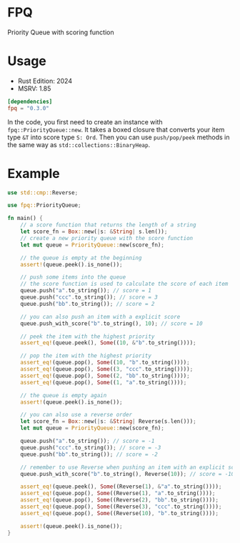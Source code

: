 # FPQ 
Priority Queue with scoring function

# Usage

- Rust Edition: 2024
- MSRV: 1.85

```toml
[dependencies]
fpq = "0.3.0"
```

In the code, you first need to create an instance with `fpq::PriorityQueue::new`. It takes a boxed closure that converts your item type `&T` into score type `S: Ord`. Then you can use `push/pop/peek` methods in the same way as `std::collections::BinaryHeap`.

# Example

```rust
use std::cmp::Reverse;

use fpq::PriorityQueue;

fn main() {
    // a score function that returns the length of a string
    let score_fn = Box::new(|s: &String| s.len());
    // create a new priority queue with the score function
    let mut queue = PriorityQueue::new(score_fn);

    // the queue is empty at the beginning
    assert!(queue.peek().is_none());

    // push some items into the queue
    // the score function is used to calculate the score of each item
    queue.push("a".to_string()); // score = 1
    queue.push("ccc".to_string()); // score = 3
    queue.push("bb".to_string()); // score = 2

    // you can also push an item with a explicit score
    queue.push_with_score("b".to_string(), 10); // score = 10

    // peek the item with the highest priority
    assert_eq!(queue.peek(), Some((10, &"b".to_string())));

    // pop the item with the highest priority
    assert_eq!(queue.pop(), Some((10, "b".to_string())));
    assert_eq!(queue.pop(), Some((3, "ccc".to_string())));
    assert_eq!(queue.pop(), Some((2, "bb".to_string())));
    assert_eq!(queue.pop(), Some((1, "a".to_string())));

    // the queue is empty again
    assert!(queue.peek().is_none());

    // you can also use a reverse order
    let score_fn = Box::new(|s: &String| Reverse(s.len()));
    let mut queue = PriorityQueue::new(score_fn);

    queue.push("a".to_string()); // score = -1
    queue.push("ccc".to_string()); // score = -3
    queue.push("bb".to_string()); // score = -2

    // remember to use Reverse when pushing an item with an explicit score
    queue.push_with_score("b".to_string(), Reverse(10)); // score = -10

    assert_eq!(queue.peek(), Some((Reverse(1), &"a".to_string())));
    assert_eq!(queue.pop(), Some((Reverse(1), "a".to_string())));
    assert_eq!(queue.pop(), Some((Reverse(2), "bb".to_string())));
    assert_eq!(queue.pop(), Some((Reverse(3), "ccc".to_string())));
    assert_eq!(queue.pop(), Some((Reverse(10), "b".to_string())));

    assert!(queue.peek().is_none());
}
```